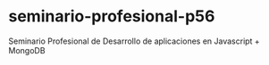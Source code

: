 # seminario-profesional-p56
Seminario Profesional de Desarrollo de aplicaciones en Javascript + MongoDB
